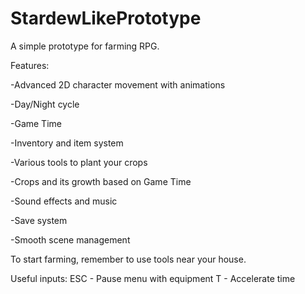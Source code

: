 # StardewLikePrototype

A simple prototype for farming RPG.

Features:

-Advanced 2D character movement with animations

-Day/Night cycle

-Game Time

-Inventory and item system

-Various tools to plant your crops

-Crops and its growth based on Game Time

-Sound effects and music

-Save system

-Smooth scene management 


To start farming, remember to use tools near your house.

Useful inputs:
ESC - Pause menu with equipment
T - Accelerate time
